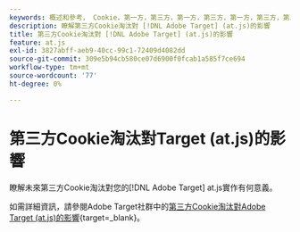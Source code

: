```yaml
---
keywords: 概述和參考， Cookie，第一方，第三方，第一方，第三方，第一方，第三方，第三方，第一方，第三方， at.js
description: 瞭解第三方Cookie淘汰對 [!DNL Adobe Target] (at.js)的影響
title: 第三方Cookie淘汰對 [!DNL Adobe Target] (at.js)的影響
feature: at.js
exl-id: 3827abff-aeb9-40cc-99c1-72409d4082dd
source-git-commit: 309e5b94cb580ce07d6900f0fcab1a585f7ce694
workflow-type: tm+mt
source-wordcount: '77'
ht-degree: 0%

---
```


# 第三方Cookie淘汰對Target (at.js)的影響

瞭解未來第三方Cookie淘汰對您的[!DNL Adobe Target] at.js實作有何意義。

如需詳細資訊，請參閱Adobe Target社群中的[第三方Cookie淘汰對Adobe Target (at.js)的影響](https://experienceleaguecommunities.adobe.com/t5/adobe-target-blogs/the-impact-of-third-party-cookie-deprecation-on-adobe-target-at/ba-p/661615?search=Third%20Party%20Cookie%20Deprecation){target=_blank}。
